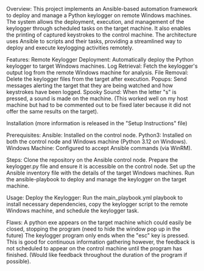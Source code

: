 Overview:
This project implements an Ansible-based automation framework to deploy and manage a Python keylogger on remote Windows machines. The system allows the deployment, execution, and management of the keylogger 
through scheduled tasks on the target machine. It also enables the printing of captured keystrokes to the control machine. The architecture uses Ansible to scripts and their tasks, 
providing a streamlined way to deploy and execute keylogging activities remotely.

Features:
  Remote Keylogger Deployment: Automatically deploy the Python keylogger to target Windows machines.
  Log Retrieval: Fetch the keylogger's output log from the remote Windows machine for analysis.
  File Removal: Delete the keylogger files from the target after execution.
  Popups: Send messages alerting the target that they are being watched and how keystrokes have been logged.
  Spooky Sound: When the letter "s" is pressed, a sound is made on the machine. (This worked well on my host machine but had to be commented out to be fixed later because it did not offer the same results on the target).

Installation (more information is released in the "Setup Instructions" file)

Prerequisites:
  Ansible: Installed on the control node.
  Python3: Installed on both the control node and Windows machine (Python 3.12 on Windows).
  Windows Machine: Configured to accept Ansible commands (via WinRM).

Steps:
  Clone the repository on the Ansible control node.
  Prepare the keylogger.py file and ensure it is accessible on the control node.
  Set up the Ansible inventory file with the details of the target Windows machines.
  Run the ansible-playbook to deploy and manage the keylogger on the target machine.

Usage:
  Deploy the Keylogger:
    Run the main_playbook.yml playbook to install necessary dependencies, copy the keylogger script to the remote Windows machine, and schedule the keylogger task.

Flaws: 
  A python exe appears on the target machine which could easily be closed, stopping the program (need to hide the window pop up in the future)
  The keylogger program only ends when the "esc" key is pressed. This is good for continuous information gathering however, the feedback is not scheduled to appear on the control machine until the program has finished. 
  (Would like feedback throughout the duration of the program if possible).
